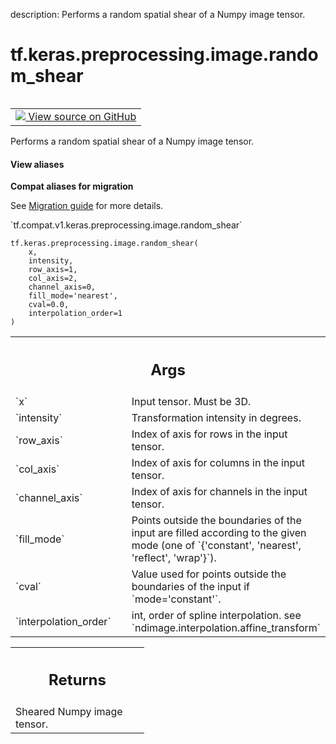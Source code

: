 description: Performs a random spatial shear of a Numpy image tensor.

<div itemscope itemtype="http://developers.google.com/ReferenceObject">
<meta itemprop="name" content="tf.keras.preprocessing.image.random_shear" />
<meta itemprop="path" content="Stable" />
</div>

# tf.keras.preprocessing.image.random_shear

<!-- Insert buttons and diff -->

<table class="tfo-notebook-buttons tfo-api nocontent" align="left">
<td>
  <a target="_blank" href="https://github.com/keras-team/keras/tree/v2.9.0/keras/preprocessing/image.py#L2012-L2044">
    <img src="https://www.tensorflow.org/images/GitHub-Mark-32px.png" />
    View source on GitHub
  </a>
</td>
</table>



Performs a random spatial shear of a Numpy image tensor.

<section class="expandable">
  <h4 class="showalways">View aliases</h4>
  <p>
<b>Compat aliases for migration</b>
<p>See
<a href="https://www.tensorflow.org/guide/migrate">Migration guide</a> for
more details.</p>
<p>`tf.compat.v1.keras.preprocessing.image.random_shear`</p>
</p>
</section>

<pre class="devsite-click-to-copy prettyprint lang-py tfo-signature-link">
<code>tf.keras.preprocessing.image.random_shear(
    x,
    intensity,
    row_axis=1,
    col_axis=2,
    channel_axis=0,
    fill_mode=&#x27;nearest&#x27;,
    cval=0.0,
    interpolation_order=1
)
</code></pre>



<!-- Placeholder for "Used in" -->


<!-- Tabular view -->
 <table class="responsive fixed orange">
<colgroup><col width="214px"><col></colgroup>
<tr><th colspan="2"><h2 class="add-link">Args</h2></th></tr>

<tr>
<td>
`x`
</td>
<td>
Input tensor. Must be 3D.
</td>
</tr><tr>
<td>
`intensity`
</td>
<td>
Transformation intensity in degrees.
</td>
</tr><tr>
<td>
`row_axis`
</td>
<td>
Index of axis for rows in the input tensor.
</td>
</tr><tr>
<td>
`col_axis`
</td>
<td>
Index of axis for columns in the input tensor.
</td>
</tr><tr>
<td>
`channel_axis`
</td>
<td>
Index of axis for channels in the input tensor.
</td>
</tr><tr>
<td>
`fill_mode`
</td>
<td>
Points outside the boundaries of the input
are filled according to the given mode
(one of `{'constant', 'nearest', 'reflect', 'wrap'}`).
</td>
</tr><tr>
<td>
`cval`
</td>
<td>
Value used for points outside the boundaries
of the input if `mode='constant'`.
</td>
</tr><tr>
<td>
`interpolation_order`
</td>
<td>
int, order of spline interpolation.
see `ndimage.interpolation.affine_transform`
</td>
</tr>
</table>



<!-- Tabular view -->
 <table class="responsive fixed orange">
<colgroup><col width="214px"><col></colgroup>
<tr><th colspan="2"><h2 class="add-link">Returns</h2></th></tr>
<tr class="alt">
<td colspan="2">
Sheared Numpy image tensor.
</td>
</tr>

</table>

